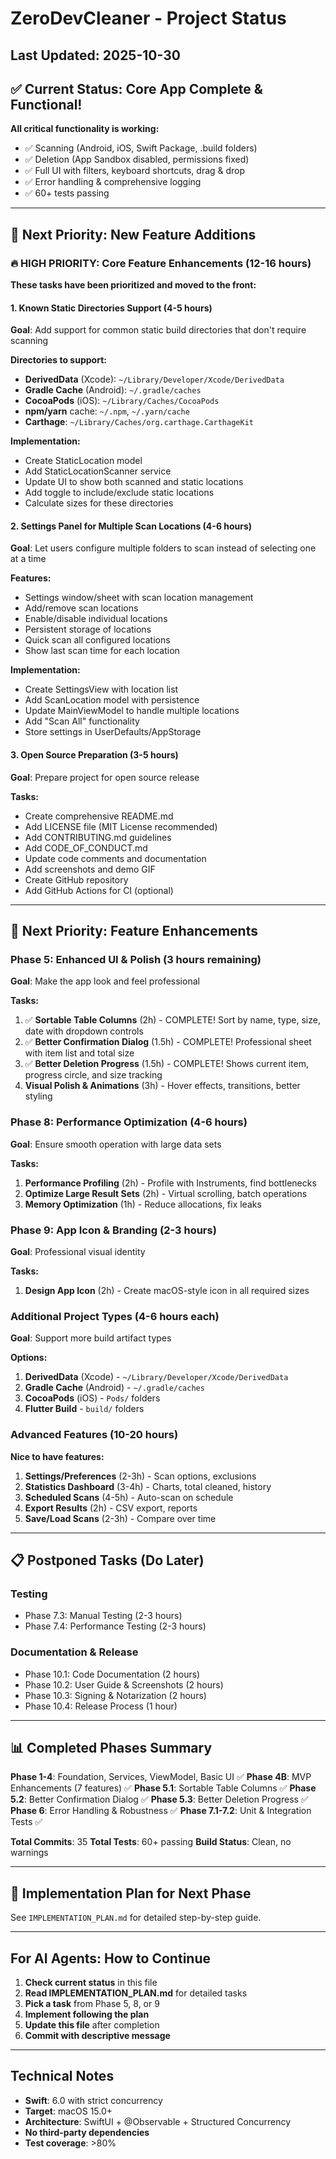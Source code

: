 # ZeroDevCleaner - Project Status

## Last Updated: 2025-10-30

## ✅ Current Status: Core App Complete & Functional!

**All critical functionality is working:**
- ✅ Scanning (Android, iOS, Swift Package, .build folders)
- ✅ Deletion (App Sandbox disabled, permissions fixed)
- ✅ Full UI with filters, keyboard shortcuts, drag & drop
- ✅ Error handling & comprehensive logging
- ✅ 60+ tests passing

---

## 🎯 Next Priority: New Feature Additions

### 🔥 HIGH PRIORITY: Core Feature Enhancements (12-16 hours)

**These tasks have been prioritized and moved to the front:**

#### 1. Known Static Directories Support (4-5 hours)
**Goal**: Add support for common static build directories that don't require scanning

**Directories to support:**
- **DerivedData** (Xcode): `~/Library/Developer/Xcode/DerivedData`
- **Gradle Cache** (Android): `~/.gradle/caches`
- **CocoaPods** (iOS): `~/Library/Caches/CocoaPods`
- **npm/yarn** cache: `~/.npm`, `~/.yarn/cache`
- **Carthage**: `~/Library/Caches/org.carthage.CarthageKit`

**Implementation:**
- Create StaticLocation model
- Add StaticLocationScanner service
- Update UI to show both scanned and static locations
- Add toggle to include/exclude static locations
- Calculate sizes for these directories

#### 2. Settings Panel for Multiple Scan Locations (4-6 hours)
**Goal**: Let users configure multiple folders to scan instead of selecting one at a time

**Features:**
- Settings window/sheet with scan location management
- Add/remove scan locations
- Enable/disable individual locations
- Persistent storage of locations
- Quick scan all configured locations
- Show last scan time for each location

**Implementation:**
- Create SettingsView with location list
- Add ScanLocation model with persistence
- Update MainViewModel to handle multiple locations
- Add "Scan All" functionality
- Store settings in UserDefaults/AppStorage

#### 3. Open Source Preparation (3-5 hours)
**Goal**: Prepare project for open source release

**Tasks:**
- Create comprehensive README.md
- Add LICENSE file (MIT License recommended)
- Add CONTRIBUTING.md guidelines
- Add CODE_OF_CONDUCT.md
- Update code comments and documentation
- Add screenshots and demo GIF
- Create GitHub repository
- Add GitHub Actions for CI (optional)

---

## 🎯 Next Priority: Feature Enhancements

### Phase 5: Enhanced UI & Polish (3 hours remaining)
**Goal**: Make the app look and feel professional

**Tasks:**
1. ✅ **Sortable Table Columns** (2h) - COMPLETE! Sort by name, type, size, date with dropdown controls
2. ✅ **Better Confirmation Dialog** (1.5h) - COMPLETE! Professional sheet with item list and total size
3. ✅ **Better Deletion Progress** (1.5h) - COMPLETE! Shows current item, progress circle, and size tracking
4. **Visual Polish & Animations** (3h) - Hover effects, transitions, better styling

### Phase 8: Performance Optimization (4-6 hours)
**Goal**: Ensure smooth operation with large data sets

**Tasks:**
1. **Performance Profiling** (2h) - Profile with Instruments, find bottlenecks
2. **Optimize Large Result Sets** (2h) - Virtual scrolling, batch operations
3. **Memory Optimization** (1h) - Reduce allocations, fix leaks

### Phase 9: App Icon & Branding (2-3 hours)
**Goal**: Professional visual identity

**Tasks:**
1. **Design App Icon** (2h) - Create macOS-style icon in all required sizes

### Additional Project Types (4-6 hours each)
**Goal**: Support more build artifact types

**Options:**
1. **DerivedData** (Xcode) - `~/Library/Developer/Xcode/DerivedData`
2. **Gradle Cache** (Android) - `~/.gradle/caches`
3. **CocoaPods** (iOS) - `Pods/` folders
4. **Flutter Build** - `build/` folders

### Advanced Features (10-20 hours)
**Nice to have features:**

1. **Settings/Preferences** (2-3h) - Scan options, exclusions
2. **Statistics Dashboard** (3-4h) - Charts, total cleaned, history
3. **Scheduled Scans** (4-5h) - Auto-scan on schedule
4. **Export Results** (2h) - CSV export, reports
5. **Save/Load Scans** (2-3h) - Compare over time

---

## 📋 Postponed Tasks (Do Later)

### Testing
- Phase 7.3: Manual Testing (2-3 hours)
- Phase 7.4: Performance Testing (2-3 hours)

### Documentation & Release
- Phase 10.1: Code Documentation (2 hours)
- Phase 10.2: User Guide & Screenshots (2 hours)
- Phase 10.3: Signing & Notarization (2 hours)
- Phase 10.4: Release Process (1 hour)

---

## 📊 Completed Phases Summary

**Phase 1-4**: Foundation, Services, ViewModel, Basic UI ✅
**Phase 4B**: MVP Enhancements (7 features) ✅
**Phase 5.1**: Sortable Table Columns ✅
**Phase 5.2**: Better Confirmation Dialog ✅
**Phase 5.3**: Better Deletion Progress ✅
**Phase 6**: Error Handling & Robustness ✅
**Phase 7.1-7.2**: Unit & Integration Tests ✅

**Total Commits**: 35
**Total Tests**: 60+ passing
**Build Status**: Clean, no warnings

---

## 🚀 Implementation Plan for Next Phase

See `IMPLEMENTATION_PLAN.md` for detailed step-by-step guide.

---

## For AI Agents: How to Continue

1. **Check current status** in this file
2. **Read IMPLEMENTATION_PLAN.md** for detailed tasks
3. **Pick a task** from Phase 5, 8, or 9
4. **Implement following the plan**
5. **Update this file** after completion
6. **Commit with descriptive message**

---

## Technical Notes

- **Swift**: 6.0 with strict concurrency
- **Target**: macOS 15.0+
- **Architecture**: SwiftUI + @Observable + Structured Concurrency
- **No third-party dependencies**
- **Test coverage**: >80%
